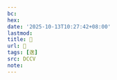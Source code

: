 ```yaml
---
bc:
hex:
date: '2025-10-13T10:27:42+08:00'
lastmod:
title: 􅀛
url: 􅀛
tags: [逘]
src: DCCV
note:
---
```

